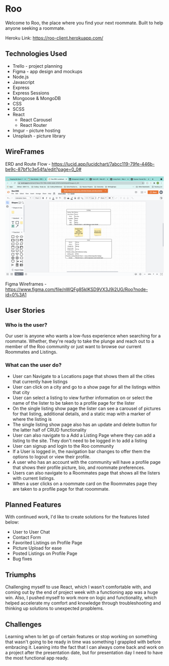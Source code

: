# Roo
Welcome to Roo, the place where you find your next roommate. Built to help anyone seeking a roommate. 

Heroku Link: https://roo-client.herokuapp.com/

## Technologies Used
* Trello - project planning
* Figma - app design and mockups
* Node.js
* Javascript
* Express
* Express Sessions
* Mongoose & MongoDB
* CSS
* SCSS
* React
    * React Carousel
    * React Router 
* Imgur - picture hosting
* Unsplash - picture library


## WireFrames
ERD and Route Flow - https://lucid.app/lucidchart/7abcc119-79fe-446b-be9c-87bf1c3e54fa/edit?page=0_0#

![ERD Mode](src/images/ERD.png)

Figma Wireframes - https://www.figma.com/file/nWQFg85kIKSD9VX3J9i2UG/Roo?node-id=0%3A1


## User Stories
### Who is the user?
Our user is anyone who wants a low-fuss experience when searching for a roommate. Whether, they're ready to take the plunge and reach out to a member of the Roo community or just want to browse our current Roommates and Listings. 

### What can the user do?
* User can Navigate to a Locations page that shows them all the cities that currently have listings
* User can click on a city and go to a show page for all the listings within that city
* User can select a listing to view further information on or select the name of the lister to be taken to a profile page for the lister
* On the single listing show page the lister can see a carousel of pictures for that listing, additional details, and a static map with a marker of where the listing is
* The single listing show page also has an update and delete button for the latter half of CRUD functionality
* User can also navigate to a Add a Listing Page where they can add a listing to the site. They don't need to be logged in to add a listing
* User can signup and login to the Roo community
* If a User is logged in, the navigation bar changes to offer them the options to logout or view their profile. 
* A user who has an account with the community will have a profile page that shows their profile picture, bio, and roommate preferences. 
* Users can also navigate to a Roommates page that shows all the listers with current listings. 
* When a user clicks on a roommate card on the Roommates page they are taken to a profile page for that rooommate.

## Planned Features
With continued work, I'd like to create solutions for the features listed below:
* User to User Chat
* Contact Form
* Favorited Listings on Profile Page
* Picture Upload for ease
* Posted Listings on Profile Page
* Bug fixes

## Triumphs
Challenging myself to use React, which I wasn't comfortable with, and coming out by the end of project week with a functioning app was a huge win. Also, I pushed myself to work more on logic and functionality, which helped accelerate my comfort and knowledge through troubleshooting and thinking up solutions to unexpected propblems. 


## Challenges
Learning when to let go of certain features or stop working on something that wasn't going to be ready in time was something I grappled with before embracing it. Leaning into the fact that I can always come back and work on a project after the presentation date, but for presentation day I need to have the most functional app ready.